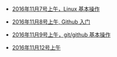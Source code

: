 - [2016年11月7号上午，Linux 基本操作](./note-20161107.md)

- [2016年11月8号上午, Github 入门](./note-20161108.md)

- [2016年11月9号上午，git/github 基本操作](./note-20161109.md)

- [2016年11月12号上午](./note-20161112.md)
